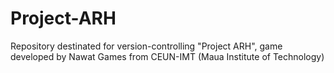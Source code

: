 # Project-ARH
Repository destinated for version-controlling "Project ARH", game developed by Nawat Games from CEUN-IMT (Maua Institute of Technology)
